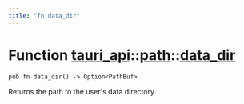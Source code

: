 ```yaml
---
title: "fn.data_dir"
---
```


# Function [tauri_api](/docs/api/rust/tauri_api/../index.html)::​[path](/docs/api/rust/tauri_api/index.html)::​[data_dir](/docs/api/rust/tauri_api/)

    pub fn data_dir() -> Option<PathBuf>

Returns the path to the user's data directory.
